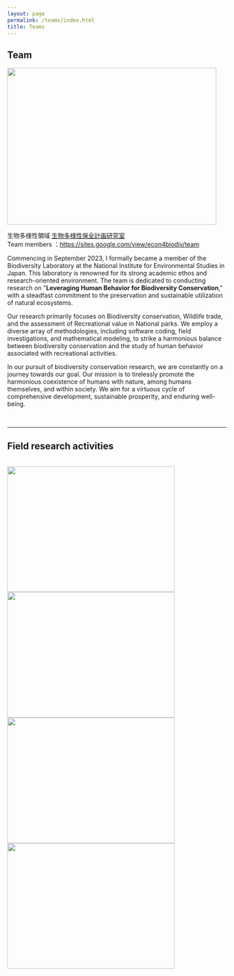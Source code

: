 ```yaml
---
layout: page
permalink: /teams/index.html
title: Teams
---
```


## Team

<img src="/images/IMG_1733.JPG" class="floatpic" width="480" height="360"><br>

生物多様性領域 [生物多様性保全計画研究室](https://sites.google.com/view/econ4biodiv/home) <br>
Team members ：https://sites.google.com/view/econ4biodiv/team <br>

Commencing in September 2023, I formally became a member of the Biodiversity Laboratory at the National Institute for Environmental Studies in Japan. This laboratory is renowned for its strong academic ethos and research-oriented environment. The team is dedicated to conducting research on "**Leveraging Human Behavior for Biodiversity Conservation**," with a steadfast commitment to the preservation and sustainable utilization of natural ecosystems.<br>

Our research primarily focuses on Biodiversity conservation, Wildlife trade, and the assessment of Recreational value in National parks. We employ a diverse array of methodologies, including software coding, field investigations, and mathematical modeling, to strike a harmonious balance between biodiversity conservation and the study of human behavior associated with recreational activities.<br>

In our pursuit of biodiversity conservation research, we are constantly on a journey towards our goal. Our mission is to tirelessly promote the harmonious coexistence of humans with nature, among humans themselves, and within society. We aim for a virtuous cycle of comprehensive development, sustainable prosperity, and enduring well-being.

<br>

---

## Field research activities

<br>

<div class="fourth">
<img src="/images/team1.JPG" class="floatpic" width="384" height="288">
<img src="/images/team2.JPG" class="floatpic" width="384" height="288">
<img src="/images/team3.JPG" class="floatpic" width="384" height="288"> 
<img src="/images/team4.jpg" class="floatpic" width="384" height="288">
</div>

<br>
